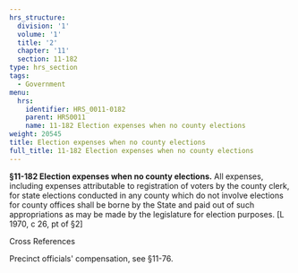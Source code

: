 ```yaml
---
hrs_structure:
  division: '1'
  volume: '1'
  title: '2'
  chapter: '11'
  section: 11-182
type: hrs_section
tags:
  - Government
menu:
  hrs:
    identifier: HRS_0011-0182
    parent: HRS0011
    name: 11-182 Election expenses when no county elections
weight: 20545
title: Election expenses when no county elections
full_title: 11-182 Election expenses when no county elections
---
```

**§11-182 Election expenses when no county elections.** All expenses, including expenses attributable to registration of voters by the county clerk, for state elections conducted in any county which do not involve elections for county offices shall be borne by the State and paid out of such appropriations as may be made by the legislature for election purposes. [L 1970, c 26, pt of §2]

Cross References

Precinct officials' compensation, see §11-76.